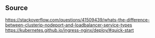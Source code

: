 ## Source
https://stackoverflow.com/questions/41509439/whats-the-difference-between-clusterip-nodeport-and-loadbalancer-service-types
https://kubernetes.github.io/ingress-nginx/deploy/#quick-start